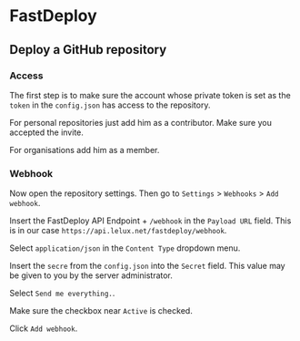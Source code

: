 # FastDeploy

## Deploy a GitHub repository

### Access

The first step is to make sure the account whose private token is set as the `token` in the `config.json` has access to the repository.

For personal repositories just add him as a contributor. Make sure you accepted the invite.

For organisations add him as a member.

### Webhook

Now open the repository settings. Then go to `Settings` > `Webhooks` > `Add webhook`.

Insert the FastDeploy API Endpoint + `/webhook` in the `Payload URL` field. This is in our case `https://api.lelux.net/fastdeploy/webhook`.

Select `application/json` in the `Content Type` dropdown menu.

Insert the `secre` from the `config.json` into the `Secret` field. This value may be given to you by the server administrator.

Select `Send me everything.`.

Make sure the checkbox near `Active` is checked.

Click `Add webhook`.
